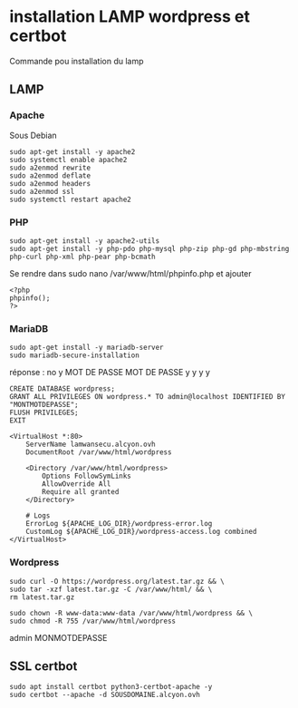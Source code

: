 # installation LAMP wordpress et certbot

Commande pou installation du lamp

## LAMP

### Apache

Sous Debian
```
sudo apt-get install -y apache2
sudo systemctl enable apache2
sudo a2enmod rewrite
sudo a2enmod deflate
sudo a2enmod headers
sudo a2enmod ssl
sudo systemctl restart apache2
```

### PHP

```
sudo apt-get install -y apache2-utils
sudo apt-get install -y php-pdo php-mysql php-zip php-gd php-mbstring php-curl php-xml php-pear php-bcmath
```

Se rendre dans sudo nano /var/www/html/phpinfo.php et ajouter

```
<?php
phpinfo();
?>
```

### MariaDB

```
sudo apt-get install -y mariadb-server
sudo mariadb-secure-installation
```
réponse :
no
y
MOT DE PASSE
MOT DE PASSE
y
y
y
y

```
CREATE DATABASE wordpress;
GRANT ALL PRIVILEGES ON wordpress.* TO admin@localhost IDENTIFIED BY "MONTMOTDEPASSE";
FLUSH PRIVILEGES;
EXIT
```

```
<VirtualHost *:80>
    ServerName lamwansecu.alcyon.ovh
    DocumentRoot /var/www/html/wordpress

    <Directory /var/www/html/wordpress>
        Options FollowSymLinks
        AllowOverride All
        Require all granted
    </Directory>

    # Logs
    ErrorLog ${APACHE_LOG_DIR}/wordpress-error.log
    CustomLog ${APACHE_LOG_DIR}/wordpress-access.log combined
</VirtualHost>
```

### Wordpress

```
sudo curl -O https://wordpress.org/latest.tar.gz && \
sudo tar -xzf latest.tar.gz -C /var/www/html/ && \
rm latest.tar.gz
```
```
sudo chown -R www-data:www-data /var/www/html/wordpress && \
sudo chmod -R 755 /var/www/html/wordpress
```
admin
MONMOTDEPASSE
## SSL certbot

```
sudo apt install certbot python3-certbot-apache -y
sudo certbot --apache -d SOUSDOMAINE.alcyon.ovh
